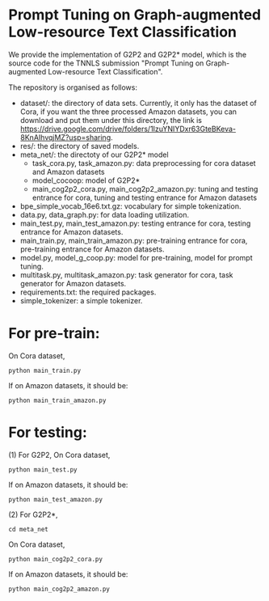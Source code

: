 # Prompt Tuning on Graph-augmented Low-resource Text Classification
We provide the implementation of G2P2 and G2P2* model, which is the source code for the TNNLS submission
"Prompt Tuning on Graph-augmented Low-resource Text Classification". 

The repository is organised as follows:
- dataset/: the directory of data sets. Currently, it only has the dataset of Cora, if you want the three processed Amazon datasets, you can download and put them under this directory, the link is https://drive.google.com/drive/folders/1IzuYNIYDxr63GteBKeva-8KnAIhvqjMZ?usp=sharing.
- res/: the directory of saved models.
- meta_net/: the directoty of our G2P2* model
    - task_cora.py, task_amazon.py: data preprocessing for cora dataset and Amazon datasets
    - 	model_cocoop: model of G2P2*
    - 	main_cog2p2_cora.py, main_cog2p2_amazon.py: tuning and testing entrance for cora, tuning and testing entrance for Amazon datasets
- bpe_simple_vocab_16e6.txt.gz: vocabulary for simple tokenization.
- data.py, data_graph.py: for data loading utilization.
- main_test.py, main_test_amazon.py: testing entrance for cora, testing entrance for Amazon datasets.
- main_train.py, main_train_amazon.py: pre-training entrance for cora, pre-training entrance for Amazon datasets.
- model.py, model_g_coop.py: model for pre-training, model for prompt tuning.
- multitask.py, multitask_amazon.py: task generator for cora, task generator for Amazon datasets.
- requirements.txt: the required packages.
- simple_tokenizer: a simple tokenizer.


# For pre-train:
On Cora dataset,

    python main_train.py 

If on Amazon datasets, it should be:

    python main_train_amazon.py

# For testing:
(1) For G2P2,
On Cora dataset,

    python main_test.py 

If on Amazon datasets, it should be:

    python main_test_amazon.py
    
(2) For G2P2*,

    cd meta_net

On Cora dataset,

    python main_cog2p2_cora.py 

If on Amazon datasets, it should be:

    python main_cog2p2_amazon.py
    

